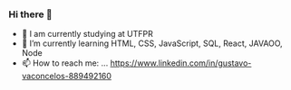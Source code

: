 ### Hi there 👋

- 🔭 I am currently studying at UTFPR
- 🌱 I’m currently learning HTML, CSS, JavaScript, SQL, React, JAVAOO, Node 
- 📫 How to reach me: ... https://www.linkedin.com/in/gustavo-vaconcelos-889492160

